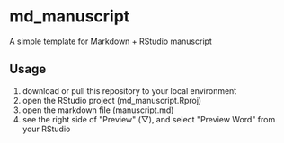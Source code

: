 # md_manuscript
A simple template for Markdown + RStudio manuscript

## Usage

1. download or pull this repository to your local environment
2. open the RStudio project (md_manuscript.Rproj)
3. open the markdown file (manuscript.md)
4. see the right side of "Preview" (▽), and select "Preview Word" from your RStudio  
